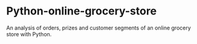 # Python-online-grocery-store
An analysis of orders, prizes and customer segments of an online grocery store with Python.
